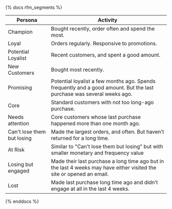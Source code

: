 {% docs rfm_segments %}

| Persona                    | Activity                                                                                                               |
|----------------------------|------------------------------------------------------------------------------------------------------------------------|
| Champion                   | Bought recently, order often and spend the most.                                                                       |
| Loyal                      | Orders regularly. Responsive to promotions.                                                                            |
| Potential Loyalist         | Recent customers, and spent a good amount.                                                                             |
| New Customers              | Bought most recently.                                                                                                  |
| Promising                  | Potential loyalist a few months ago. Spends frequently and a good amount. But the last purchase was several weeks ago. |
| Core                       | Standard customers with not too long-ago purchase.                                                                     |
| Needs attention            | Core customers whose last purchase happened more than one month ago.                                                   |
| Can't lose them but losing | Made the largest orders, and often. But haven’t returned for a long time.                                              |
| At Risk                    | Similar to "Can't lose them but losing" but with smaller monetary and frequency value                                  |
| Losing but engaged         | Made their last purchase a long time ago but in the last 4 weeks may have either visited the site or opened an email.  |
| Lost                       | Made last purchase long time ago and didn’t engage at all in the last 4 weeks.                                         |

{% enddocs %}
